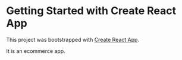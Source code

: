 # Getting Started with Create React App

This project was bootstrapped with [Create React App](https://github.com/facebook/create-react-app).

It is an ecommerce app.
